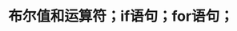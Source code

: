 ---
layout: post
title: 布尔值和运算符；if语句；for语句；
category: JavaScript
tags: html
keywords: html,div,css
--- 